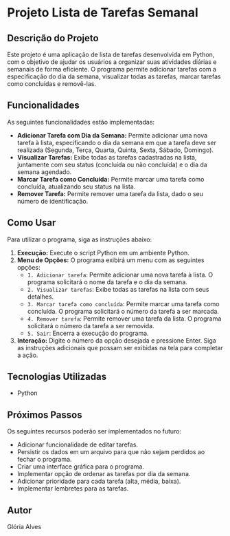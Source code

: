 # Projeto Lista de Tarefas Semanal

## Descrição do Projeto

Este projeto é uma aplicação de lista de tarefas desenvolvida em Python, com o objetivo de ajudar os usuários a organizar suas atividades diárias e semanais de forma eficiente. O programa permite adicionar tarefas com a especificação do dia da semana, visualizar todas as tarefas, marcar tarefas como concluídas e removê-las.

## Funcionalidades

As seguintes funcionalidades estão implementadas:

* **Adicionar Tarefa com Dia da Semana:** Permite adicionar uma nova tarefa à lista, especificando o dia da semana em que a tarefa deve ser realizada (Segunda, Terça, Quarta, Quinta, Sexta, Sábado, Domingo).
* **Visualizar Tarefas:** Exibe todas as tarefas cadastradas na lista, juntamente com seu status (concluída ou não concluída) e o dia da semana agendado.
* **Marcar Tarefa como Concluída:** Permite marcar uma tarefa como concluída, atualizando seu status na lista.
* **Remover Tarefa:** Permite remover uma tarefa da lista, dado o seu número de identificação.

## Como Usar

Para utilizar o programa, siga as instruções abaixo:

1.  **Execução:** Execute o script Python em um ambiente Python.
2.  **Menu de Opções:** O programa exibirá um menu com as seguintes opções:
    * `1. Adicionar tarefa`: Permite adicionar uma nova tarefa à lista. O programa solicitará o nome da tarefa e o dia da semana.
    * `2. Visualizar tarefas`: Exibe todas as tarefas na lista com seus detalhes.
    * `3. Marcar tarefa como concluída`: Permite marcar uma tarefa como concluída. O programa solicitará o número da tarefa a ser marcada.
    * `4. Remover tarefa`: Permite remover uma tarefa da lista. O programa solicitará o número da tarefa a ser removida.
    * `5. Sair`: Encerra a execução do programa.
3.  **Interação:** Digite o número da opção desejada e pressione Enter. Siga as instruções adicionais que possam ser exibidas na tela para completar a ação.

## Tecnologias Utilizadas

* Python

## Próximos Passos

Os seguintes recursos poderão ser implementados no futuro:

* Adicionar funcionalidade de editar tarefas.
* Persistir os dados em um arquivo para que não sejam perdidos ao fechar o programa.
* Criar uma interface gráfica para o programa.
* Implementar opção de ordenar as tarefas por dia da semana.
* Adicionar prioridade para cada tarefa (alta, média, baixa).
* Implementar lembretes para as tarefas.

## Autor

Glória Alves
